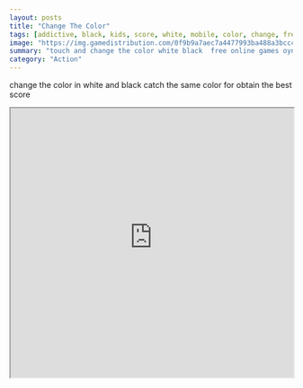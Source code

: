 ```yaml
---
layout: posts
title: "Change The Color"
tags: [addictive, black, kids, score, white, mobile, color, change, free, online, games, oyna, game, free, games, play, play, games]
image: "https://img.gamedistribution.com/0f9b9a7aec7a4477993ba488a3bcccfa-1280x720.jpeg"
summary: "touch and change the color white black  free online games oyna game free games play play games"
category: "Action"
---
```


change the color in white and black catch the same color for obtain the best score

<iframe width="100%" height="480px;" src="https://html5.gamedistribution.com/0f9b9a7aec7a4477993ba488a3bcccfa/"></iframe>